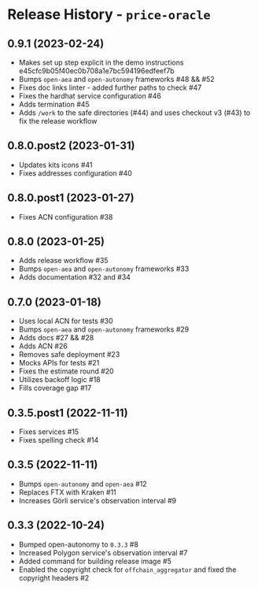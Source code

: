 # Release History - `price-oracle`


## 0.9.1 (2023-02-24)

- Makes set up step explicit in the demo instructions e45cfc9b05f40ec0b708a1e7bc594196edfeef7b
- Bumps `open-aea` and `open-autonomy` frameworks #48 && #52
- Fixes doc links linter - added further paths to check #47
- Fixes the hardhat service configuration #46
- Adds termination #45
- Adds `/work` to the safe directories (#44) and uses checkout v3 (#43) to fix the release workflow


## 0.8.0.post2 (2023-01-31)

- Updates kits icons #41
- Fixes addresses configuration #40


## 0.8.0.post1 (2023-01-27)

- Fixes ACN configuration #38


## 0.8.0 (2023-01-25)

- Adds release workflow #35
- Bumps `open-aea` and `open-autonomy` frameworks #33
- Adds documentation #32 and #34

## 0.7.0 (2023-01-18)

- Uses local ACN for tests #30
- Bumps `open-aea` and `open-autonomy` frameworks #29
- Adds docs #27 && #28
- Adds ACN #26
- Removes safe deployment #23
- Mocks APIs for tests #21
- Fixes the estimate round #20
- Utilizes backoff logic #18
- Fills coverage gap #17


## 0.3.5.post1 (2022-11-11)

- Fixes services #15
- Fixes spelling check #14


## 0.3.5 (2022-11-11)

- Bumps `open-autonomy` and `open-aea` #12
- Replaces FTX with Kraken #11
- Increases Görli service's observation interval #9


## 0.3.3 (2022-10-24)

- Bumped open-autonomy to `0.3.3` #8
- Increased Polygon service's observation interval #7
- Added command for building release image #5
- Enabled the copyright check for `offchain_aggregator` and fixed the copyright headers #2
